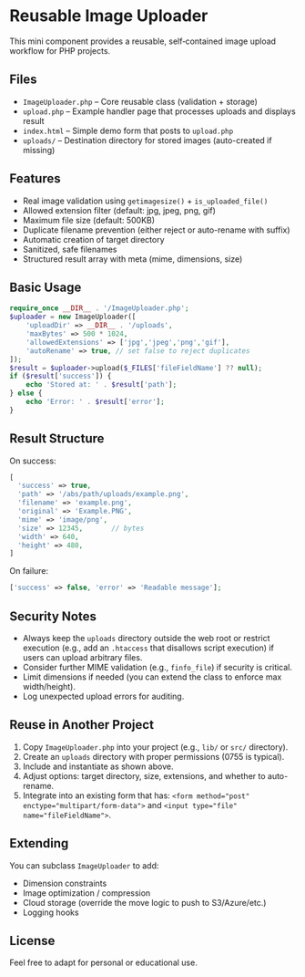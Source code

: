 # Reusable Image Uploader

This mini component provides a reusable, self‑contained image upload workflow for PHP projects.

## Files
- `ImageUploader.php` – Core reusable class (validation + storage)
- `upload.php` – Example handler page that processes uploads and displays result
- `index.html` – Simple demo form that posts to `upload.php`
- `uploads/` – Destination directory for stored images (auto-created if missing)

## Features
- Real image validation using `getimagesize()` + `is_uploaded_file()`
- Allowed extension filter (default: jpg, jpeg, png, gif)
- Maximum file size (default: 500KB)
- Duplicate filename prevention (either reject or auto-rename with suffix)
- Automatic creation of target directory
- Sanitized, safe filenames
- Structured result array with meta (mime, dimensions, size)

## Basic Usage
```php
require_once __DIR__ . '/ImageUploader.php';
$uploader = new ImageUploader([
    'uploadDir' => __DIR__ . '/uploads',
    'maxBytes' => 500 * 1024,
    'allowedExtensions' => ['jpg','jpeg','png','gif'],
    'autoRename' => true, // set false to reject duplicates
]);
$result = $uploader->upload($_FILES['fileFieldName'] ?? null);
if ($result['success']) {
    echo 'Stored at: ' . $result['path'];
} else {
    echo 'Error: ' . $result['error'];
}
```

## Result Structure
On success:
```php
[
  'success' => true,
  'path' => '/abs/path/uploads/example.png',
  'filename' => 'example.png',
  'original' => 'Example.PNG',
  'mime' => 'image/png',
  'size' => 12345,       // bytes
  'width' => 640,
  'height' => 480,
]
```
On failure:
```php
['success' => false, 'error' => 'Readable message'];
```

## Security Notes
- Always keep the `uploads` directory outside the web root or restrict execution (e.g., add an `.htaccess` that disallows script execution) if users can upload arbitrary files.
- Consider further MIME validation (e.g., `finfo_file`) if security is critical.
- Limit dimensions if needed (you can extend the class to enforce max width/height).
- Log unexpected upload errors for auditing.

## Reuse in Another Project
1. Copy `ImageUploader.php` into your project (e.g., `lib/` or `src/` directory).
2. Create an `uploads` directory with proper permissions (0755 is typical).
3. Include and instantiate as shown above.
4. Adjust options: target directory, size, extensions, and whether to auto-rename.
5. Integrate into an existing form that has: `<form method="post" enctype="multipart/form-data">` and `<input type="file" name="fileFieldName">`.

## Extending
You can subclass `ImageUploader` to add:
- Dimension constraints
- Image optimization / compression
- Cloud storage (override the move logic to push to S3/Azure/etc.)
- Logging hooks

## License
Feel free to adapt for personal or educational use.
